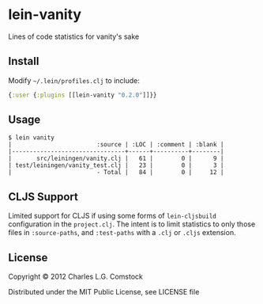 # lein-vanity

Lines of code statistics for vanity's sake

## Install

Modify `~/.lein/profiles.clj` to include:
```clojure
{:user {:plugins [[lein-vanity "0.2.0"]]}}
```

## Usage

```
$ lein vanity
|                        :source | :LOC | :comment | :blank |
|--------------------------------+------+----------+--------|
|       src/leiningen/vanity.clj |   61 |        0 |      9 |
| test/leiningen/vanity_test.clj |   23 |        0 |      3 |
|                        - Total |   84 |        0 |     12 |
```

## CLJS Support

Limited support for CLJS if using some forms of `lein-cljsbuild`
configuration in the `project.clj`. The intent is to limit statistics
to only those files in `:source-paths`, and `:test-paths` with a
`.clj` or `.cljs` extension.

## License

Copyright © 2012 Charles L.G. Comstock

Distributed under the MIT Public License, see LICENSE file
